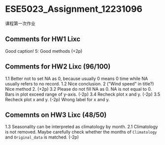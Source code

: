 # ESE5023_Assignment_12231096
课程第一次作业

## Comments for HW1 Lixc
Good caption!
5: Good methods (+2p)

## Comments for HW2 Lixc (96/100)
1.1 
Better not to set NA as 0, because usually 0 means 0 time while NA usually refers to no record.
1.2 
Nice conclusion.
2 ("Wind speed" in title?)
Nice method 2. (+2p)
3.2 
Please do not fill NA as 0. NA is not equal to 0.
Bars in plot exceed range of y-axis. (-2p)
3.4
Recheck plot x and y. (-2p)
3.5 
Recheck plot x and y. (-2p)
Wrong label for x and y.

## Comemnts on HW3 Lixc  (48/50)
1.3 
Seasonality can be  interpreted as climatology by month. 
2.1 
Climatology is not removed. Maybe carefully check whether the months of `Climatology` and `Original_data` is matched. (-2p)

